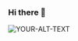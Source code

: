 ### Hi there 👋

<!--
**Shresthadev403/shresthadev403** is a ✨ _special_ ✨ repository because its `README.md` (this file) appears on your GitHub profile.

Here are some ideas to get you started:

- 🔭 I’m currently working on ...
- 🌱 I’m currently learning ...
- 👯 I’m looking to collaborate on ...
- 🤔 I’m looking for help with ...
- 💬 Ask me about ...
- 📫 How to reach me: ...
- 😄 Pronouns: ...
- ⚡ Fun fact: ...
-->

<picture>
 <source media="(prefers-color-scheme: dark)" srcset="https://avatars.githubusercontent.com/u/94530588?s=40&v=4">
 <source media="(prefers-color-scheme: light)" srcset="https://avatars.githubusercontent.com/u/94530588?s=40&v=4">
 <img alt="YOUR-ALT-TEXT" src="YOUR-DEFAULT-IMAGE">
</picture>
